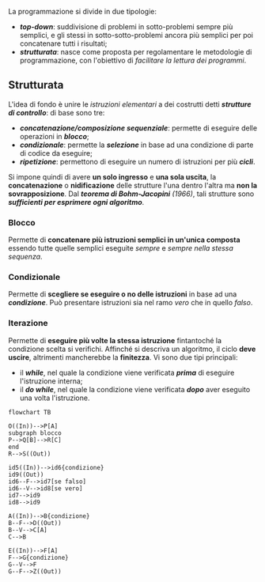 La programmazione si divide in due tipologie:
- ***top-down***: suddivisione di problemi in sotto-problemi sempre più semplici, e gli stessi in sotto-sotto-problemi ancora più semplici per poi concatenare tutti i risultati;
- ***strutturata***: nasce come proposta per regolamentare le metodologie di programmazione, con l'obiettivo di *facilitare la lettura dei programmi*.
## Strutturata
L'idea di fondo è unire le *istruzioni elementari* a dei costrutti detti ***strutture di controllo***: di base sono tre:
- ***concatenazione/composizione sequenziale***: permette di eseguire delle operazioni in ***blocco***;
- ***condizionale***: permette la ***selezione*** in base ad una condizione di parte di codice da eseguire;
- ***ripetizione***: permettono di eseguire un numero di istruzioni per più ***cicli***.

Si impone quindi di avere **un solo ingresso** e **una sola uscita**, la **concatenazione** o **nidificazione** delle strutture l'una dentro l'altra ma **non la sovrapposizione**. Dal ***teorema di Bohm-Jacopini** (1966)*, tali strutture sono ***sufficienti per esprimere ogni algoritmo***.
### Blocco
Permette di **concatenare più istruzioni semplici in un'unica composta** essendo tutte quelle semplici eseguite *sempre* e *sempre nella stessa sequenza*.
### Condizionale
Permette di **scegliere se eseguire o no delle istruzioni** in base ad una ***condizione***. Può presentare istruzioni sia nel ramo *vero* che in quello *falso*.
### Iterazione
Permette di **eseguire più volte la stessa istruzione** fintantoché la condizione scelta si verifichi. Affinché si descriva un algoritmo, il ciclo **deve uscire**, altrimenti mancherebbe la **finitezza**. Vi sono due tipi principali:
- il ***while***, nel quale la condizione viene verificata ***prima*** di eseguire l'istruzione interna;
- il ***do while***, nel quale la condizione viene verificata ***dopo*** aver eseguito una volta l'istruzione.
```mermaid
flowchart TB

O((In))-->P[A]
subgraph blocco
P-->Q[B]-->R[C]
end
R-->S((Out))

id5((In))-->id6{condizione}
id9((Out))
id6--F-->id7[se falso]
id6--V-->id8[se vero]
id7-->id9
id8-->id9

A((In))-->B{condizione}
B--F-->D((Out))
B--V-->C[A]
C-->B

E((In))-->F[A]
F-->G{condizione}
G--V-->F
G--F-->Z((Out))
```

